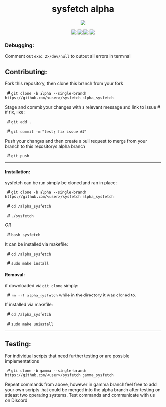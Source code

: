 <div align="center">
<h1>sysfetch alpha</h1>
<img src="https://github.com/wick3dr0se/fetch.sh/blob/alpha/screen.png"></img>

<img src="https://img.shields.io/badge/Shell_Script-121011?style=for-the-badge&logo=gnu-bash&logoColor=white"></img>
<img src="https://img.shields.io/badge/Made%20with-Bash-1f425f.svg"></img>
<img src=https://img.shields.io/badge/Maintained%3F-yes-green.svg></img>
<img src="https://badge-size.herokuapp.com/wick3dr0se/fetch.sh/alpha/fetch.sh"></img>
</div>

### Debugging:
Comment out `exec 2>/dev/null` to output all errors in terminal

## Contributing:
Fork this repository, then clone this branch from your fork

&ensp;**#** `git clone -b alpha --single-branch https://github.com/<user>/sysfetch alpha_sysfetch`

Stage and commit your changes with a relevant message and link to issue # if fix, like:

&ensp;**#** `git add .`

&ensp;**#** `git commit -m "test; fix issue #3"`

Push your changes and then create a pull request to merge from your branch to this repositorys alpha branch

&ensp;**#** `git push`

--------------

#### Installation:

sysfetch can be run simply be cloned and ran in place:

&ensp;**#** `git clone -b alpha --single-branch https://github.com/<user>/sysfetch alpha_sysfetch`

&ensp;**#** `cd /alpha_sysfetch`

&ensp;**#** `./sysfetch`

*OR*

&ensp;**#** `bash sysfetch`


It can be installed via makefile:

&ensp;**#** `cd /alpha_sysfetch`

&ensp;**#** `sudo make install`

#### Removal:

if downloaded via `git clone` simply:

&ensp;**#** `rm -rf alpha_sysfetch` while in the directory it was cloned to.

If installed via makefile:

&ensp;**#** `cd /alpha_sysfetch`

&ensp;**#** `sudo make uninstall`

--------------

## Testing:
For individual scripts that need further testing or are possible implementations

&ensp;**#** `git clone -b gamma --single-branch https://github.com/<user>/sysfetch gamma_sysfetch`

Repeat commands from above, however in gamma branch feel free to add your own scripts that could be merged into the alpha branch after testing on atleast two operating systems. Test commands and communicate with us on Discord
